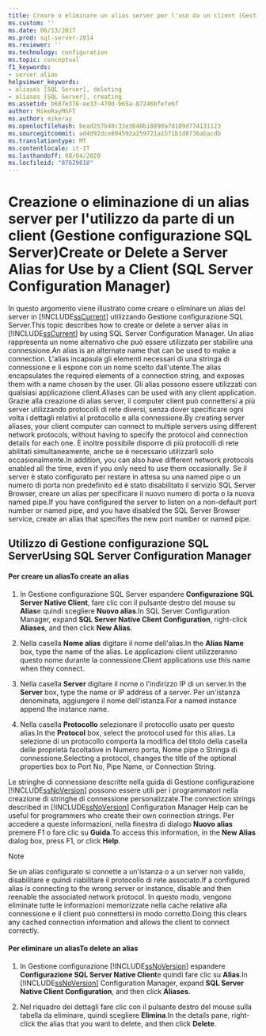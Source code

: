 ```yaml
---
title: Creare o eliminare un alias server per l'uso da un client (Gestione configurazione SQL Server) | Microsoft Docs
ms.custom: ''
ms.date: 06/13/2017
ms.prod: sql-server-2014
ms.reviewer: ''
ms.technology: configuration
ms.topic: conceptual
f1_keywords:
- server alias
helpviewer_keywords:
- aliases [SQL Server], deleting
- aliases [SQL Server], creating
ms.assetid: b687e376-ee33-470d-b65a-87246bfefe6f
author: MikeRayMSFT
ms.author: mikeray
ms.openlocfilehash: bead257b40c33e3640b18890a7d109d774131123
ms.sourcegitcommit: ad4d92dce894592a259721a1571b1d8736abacdb
ms.translationtype: MT
ms.contentlocale: it-IT
ms.lasthandoff: 08/04/2020
ms.locfileid: "87629610"
---
```

# <a name="create-or-delete-a-server-alias-for-use-by-a-client-sql-server-configuration-manager"></a><span data-ttu-id="1f7a0-102">Creazione o eliminazione di un alias server per l'utilizzo da parte di un client (Gestione configurazione SQL Server)</span><span class="sxs-lookup"><span data-stu-id="1f7a0-102">Create or Delete a Server Alias for Use by a Client (SQL Server Configuration Manager)</span></span>
  <span data-ttu-id="1f7a0-103">In questo argomento viene illustrato come creare o eliminare un alias del server in [!INCLUDE[ssCurrent](../../includes/sscurrent-md.md)] utilizzando Gestione configurazione SQL Server.</span><span class="sxs-lookup"><span data-stu-id="1f7a0-103">This topic describes how to create or delete a server alias in [!INCLUDE[ssCurrent](../../includes/sscurrent-md.md)] by using SQL Server Configuration Manager.</span></span> <span data-ttu-id="1f7a0-104">Un alias rappresenta un nome alternativo che può essere utilizzato per stabilire una connessione.</span><span class="sxs-lookup"><span data-stu-id="1f7a0-104">An alias is an alternate name that can be used to make a connection.</span></span> <span data-ttu-id="1f7a0-105">L'alias incapsula gli elementi necessari di una stringa di connessione e li espone con un nome scelto dall'utente.</span><span class="sxs-lookup"><span data-stu-id="1f7a0-105">The alias encapsulates the required elements of a connection string, and exposes them with a name chosen by the user.</span></span> <span data-ttu-id="1f7a0-106">Gli alias possono essere utilizzati con qualsiasi applicazione client.</span><span class="sxs-lookup"><span data-stu-id="1f7a0-106">Aliases can be used with any client application.</span></span> <span data-ttu-id="1f7a0-107">Grazie alla creazione di alias server, il computer client può connettersi a più server utilizzando protocolli di rete diversi, senza dover specificare ogni volta i dettagli relativi al protocollo e alla connessione.</span><span class="sxs-lookup"><span data-stu-id="1f7a0-107">By creating server aliases, your client computer can connect to multiple servers using different network protocols, without having to specify the protocol and connection details for each one.</span></span> <span data-ttu-id="1f7a0-108">È inoltre possibile disporre di più protocolli di rete abilitati simultaneamente, anche se è necessario utilizzarli solo occasionalmente.</span><span class="sxs-lookup"><span data-stu-id="1f7a0-108">In addition, you can also have different network protocols enabled all the time, even if you only need to use them occasionally.</span></span> <span data-ttu-id="1f7a0-109">Se il server è stato configurato per restare in attesa su una named pipe o un numero di porta non predefinito ed è stato disabilitato il servizio SQL Server Browser, creare un alias per specificare il nuovo numero di porta o la nuova named pipe.</span><span class="sxs-lookup"><span data-stu-id="1f7a0-109">If you have configured the server to listen on a non-default port number or named pipe, and you have disabled the SQL Server Browser service, create an alias that specifies the new port number or named pipe.</span></span>  
  
##  <a name="using-sql-server-configuration-manager"></a><a name="SSMSProcedure"></a> <span data-ttu-id="1f7a0-110">Utilizzo di Gestione configurazione SQL Server</span><span class="sxs-lookup"><span data-stu-id="1f7a0-110">Using SQL Server Configuration Manager</span></span>  
  
#### <a name="to-create-an-alias"></a><span data-ttu-id="1f7a0-111">Per creare un alias</span><span class="sxs-lookup"><span data-stu-id="1f7a0-111">To create an alias</span></span>  
  
1.  <span data-ttu-id="1f7a0-112">In Gestione configurazione SQL Server espandere **Configurazione SQL Server Native Client**, fare clic con il pulsante destro del mouse su **Alias**e quindi scegliere **Nuovo alias**.</span><span class="sxs-lookup"><span data-stu-id="1f7a0-112">In SQL Server Configuration Manager, expand **SQL Server Native Client Configuration**, right-click **Aliases**, and then click **New Alias**.</span></span>  
  
2.  <span data-ttu-id="1f7a0-113">Nella casella **Nome alias** digitare il nome dell'alias.</span><span class="sxs-lookup"><span data-stu-id="1f7a0-113">In the **Alias Name** box, type the name of the alias.</span></span> <span data-ttu-id="1f7a0-114">Le applicazioni client utilizzeranno questo nome durante la connessione.</span><span class="sxs-lookup"><span data-stu-id="1f7a0-114">Client applications use this name when they connect.</span></span>  
  
3.  <span data-ttu-id="1f7a0-115">Nella casella **Server** digitare il nome o l'indirizzo IP di un server.</span><span class="sxs-lookup"><span data-stu-id="1f7a0-115">In the **Server** box, type the name or IP address of a server.</span></span> <span data-ttu-id="1f7a0-116">Per un'istanza denominata, aggiungere il nome dell'istanza.</span><span class="sxs-lookup"><span data-stu-id="1f7a0-116">For a named instance append the instance name.</span></span>  
  
4.  <span data-ttu-id="1f7a0-117">Nella casella **Protocollo** selezionare il protocollo usato per questo alias.</span><span class="sxs-lookup"><span data-stu-id="1f7a0-117">In the **Protocol** box, select the protocol used for this alias.</span></span> <span data-ttu-id="1f7a0-118">La selezione di un protocollo comporta la modifica del titolo della casella delle proprietà facoltative in Numero porta, Nome pipe o Stringa di connessione.</span><span class="sxs-lookup"><span data-stu-id="1f7a0-118">Selecting a protocol, changes the title of the optional properties box to Port No, Pipe Name, or Connection String.</span></span>  
  
 <span data-ttu-id="1f7a0-119">Le stringhe di connessione descritte nella guida di Gestione configurazione [!INCLUDE[ssNoVersion](../../includes/ssnoversion-md.md)] possono essere utili per i programmatori nella creazione di stringhe di connessione personalizzate.</span><span class="sxs-lookup"><span data-stu-id="1f7a0-119">The connection strings described in [!INCLUDE[ssNoVersion](../../includes/ssnoversion-md.md)] Configuration Manager Help can be useful for programmers who create their own connection strings.</span></span> <span data-ttu-id="1f7a0-120">Per accedere a queste informazioni, nella finestra di dialogo **Nuovo alias** premere F1 o fare clic su **Guida**.</span><span class="sxs-lookup"><span data-stu-id="1f7a0-120">To access this information, in the **New Alias** dialog box, press F1, or click **Help**.</span></span>  
  
> [!NOTE]  
>  <span data-ttu-id="1f7a0-121">Se un alias configurato si connette a un'istanza o a un server non valido, disabilitare e quindi riabilitare il protocollo di rete associato.</span><span class="sxs-lookup"><span data-stu-id="1f7a0-121">If a configured alias is connecting to the wrong server or instance, disable and then reenable the associated network protocol.</span></span> <span data-ttu-id="1f7a0-122">In questo modo, vengono eliminate tutte le informazioni memorizzate nella cache relative alla connessione e il client può connettersi in modo corretto.</span><span class="sxs-lookup"><span data-stu-id="1f7a0-122">Doing this clears any cached connection information and allows the client to connect correctly.</span></span>  
  
#### <a name="to-delete-an-alias"></a><span data-ttu-id="1f7a0-123">Per eliminare un alias</span><span class="sxs-lookup"><span data-stu-id="1f7a0-123">To delete an alias</span></span>  
  
1.  <span data-ttu-id="1f7a0-124">In Gestione configurazione [!INCLUDE[ssNoVersion](../../includes/ssnoversion-md.md)] espandere **Configurazione SQL Server Native Client**e quindi fare clic su **Alias**.</span><span class="sxs-lookup"><span data-stu-id="1f7a0-124">In [!INCLUDE[ssNoVersion](../../includes/ssnoversion-md.md)] Configuration Manager, expand **SQL Server Native Client Configuration**, and then click **Aliases**.</span></span>  
  
2.  <span data-ttu-id="1f7a0-125">Nel riquadro dei dettagli fare clic con il pulsante destro del mouse sulla tabella da eliminare, quindi scegliere **Elimina**.</span><span class="sxs-lookup"><span data-stu-id="1f7a0-125">In the details pane, right-click the alias that you want to delete, and then click **Delete**.</span></span>  
  
  

